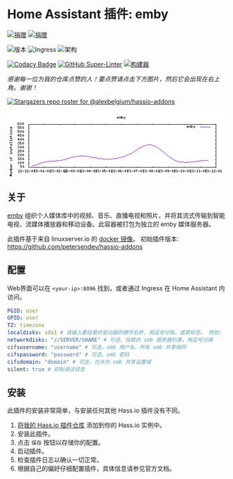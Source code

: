 # Home Assistant 插件: emby

[![捐赠][donation-badge]](https://www.buymeacoffee.com/alexbelgium)
[![捐赠][paypal-badge]](https://www.paypal.com/donate/?hosted_button_id=DZFULJZTP3UQA)

![版本](https://img.shields.io/badge/dynamic/json?label=Version&query=%24.version&url=https%3A%2F%2Fraw.githubusercontent.com%2Falexbelgium%2Fhassio-addons%2Fmaster%2Femby%2Fconfig.json)
![Ingress](https://img.shields.io/badge/dynamic/json?label=Ingress&query=%24.ingress&url=https%3A%2F%2Fraw.githubusercontent.com%2Falexbelgium%2Fhassio-addons%2Fmaster%2Femby%2Fconfig.json)
![架构](https://img.shields.io/badge/dynamic/json?color=success&label=Arch&query=%24.arch&url=https%3A%2F%2Fraw.githubusercontent.com%2Falexbelgium%2Fhassio-addons%2Fmaster%2Femby%2Fconfig.json)

[![Codacy Badge](https://app.codacy.com/project/badge/Grade/9c6cf10bdbba45ecb202d7f579b5be0e)](https://www.codacy.com/gh/alexbelgium/hassio-addons/dashboard?utm_source=github.com&utm_medium=referral&utm_content=alexbelgium/hassio-addons&utm_campaign=Badge_Grade)
[![GitHub Super-Linter](https://img.shields.io/github/actions/workflow/status/alexbelgium/hassio-addons/weekly-supelinter.yaml?label=Lint%20code%20base)](https://github.com/alexbelgium/hassio-addons/actions/workflows/weekly-supelinter.yaml)
[![构建器](https://img.shields.io/github/actions/workflow/status/alexbelgium/hassio-addons/onpush_builder.yaml?label=Builder)](https://github.com/alexbelgium/hassio-addons/actions/workflows/onpush_builder.yaml)

[donation-badge]: https://img.shields.io/badge/Buy%20me%20a%20coffee%20(no%20paypal)-%23d32f2f?logo=buy-me-a-coffee&style=flat&logoColor=white
[paypal-badge]: https://img.shields.io/badge/Buy%20me%20a%20coffee%20with%20Paypal-0070BA?logo=paypal&style=flat&logoColor=white

_感谢每一位为我的仓库点赞的人！要点赞请点击下方图片，然后它会出现在右上角。谢谢！_

[![Stargazers repo roster for @alexbelgium/hassio-addons](https://raw.githubusercontent.com/alexbelgium/hassio-addons/master/.github/stars2.svg)](https://github.com/alexbelgium/hassio-addons/stargazers)

![下载演变](https://raw.githubusercontent.com/alexbelgium/hassio-addons/master/emby/stats.png)

## 关于

[emby](https://emby.media/) 组织个人媒体库中的视频、音乐、直播电视和照片，并将其流式传输到智能电视、流媒体播放器和移动设备。此容器被打包为独立的 emby 媒体服务器。

此插件基于来自 linuxserver.io 的 [docker 镜像](https://github.com/linuxserver/docker-emby)。
初始插件版本: https://github.com/petersendev/hassio-addons

## 配置

Web界面可以在 `<your-ip>:8096` 找到，或者通过 Ingress 在 Home Assistant 内访问。

```yaml
PGID: user
GPID: user
TZ: timezone
localdisks: sda1 # 请输入要挂载的驱动器的硬件名称，用逗号分隔，或其标签。 例如: sda1, sdb1, MYNAS...
networkdisks: "//SERVER/SHARE" # 可选，挂载的 smb 服务器列表，用逗号分隔
cifsusername: "username" # 可选，smb 用户名，所有 smb 共享相同
cifspassword: "password" # 可选，smb 密码
cifsdomain: "domain" # 可选，允许为 smb 共享设置域
silent: true # 抑制调试信息
```

## 安装

此插件的安装非常简单，与安装任何其他 Hass.io 插件没有不同。

1. [将我的 Hass.io 插件仓库][repository] 添加到你的 Hass.io 实例中。
1. 安装此插件。
1. 点击 `保存` 按钮以存储你的配置。
1. 启动插件。
1. 检查插件日志以确认一切正常。
1. 根据自己的偏好仔细配置插件，具体信息请参见官方文档。

[repository]: https://github.com/alexbelgium/hassio-addons